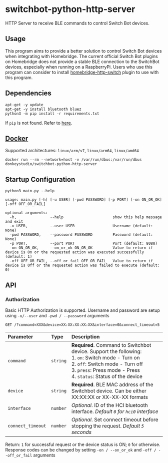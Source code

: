 # switchbot-python-http-server
HTTP Server to receive BLE commands to control Switch Bot devices.

## Usage
This program aims to provide a better solution to control Switch Bot devices when integrating with Homebridge. The current official Switch Bot plugins on Homebridge does not provide a stable BLE connection to the SwitchBot devices, especially when running on a RaspberryPi. Users who use this program can consider to install [homebridge-http-switch](https://github.com/Supereg/homebridge-http-switch) plugin to use with this program.

## Dependencies
```
apt-get -y update
apt-get -y install bluetooth bluez
python3 -m pip install -r requirements.txt
```
If `pip` is not found. Refer to [here](https://pip.pypa.io/en/stable/installation/).

## [Docker](https://hub.docker.com/r/donkeystudio/switchbot-python-http-server)
Supported architectures: `linux/arm/v7`, `linux/arm64`, `linux/amd64`
```
docker run --rm --network=host -v /var/run/dbus:/var/run/dbus donkeystudio/switchbot-python-http-server 
```

## Startup Configuration
```
python3 main.py --help
```

```
usage: main.py [-h] [-u USER] [-pwd PASSWORD] [-p PORT] [-on ON_OR_OK] [-off OFF_OR_FAIL]

optional arguments:
  -h,               --help                      show this help message and exit
  -u USER,          --user USER                 Username (default: None)
  -pwd PASSWORD,    --password PASSWORD         Password (default: None)
  -p PORT,          --port PORT                 Port (default: 8080)
  -on ON_OR_OK,     --on_or_ok ON_OR_OK         Value to return if device is On or the requested action was executed successfully (default: 1)
  -off OFF_OR_FAIL, --off_or_fail OFF_OR_FAIL   Value to return if device is Off or the requested action was failed to execute (default: 0)
```
## API
### Authorization
Basic HTTP Authorization is supported. Username and password are setup using `-u/--user` and `-pwd / --password` arguments

```http
GET /?command=XXX&device=XX:XX:XX:XX:XX&interface=0&connect_timeout=5
```

| Parameter | Type | Description |
| :--- | :--- | :--- |
| `command` | `string` | **Required**. Command to Switchbot device. Support the following: <br/>1. `on`: Switch mode - Turn on <br/>2. `off`: Switch mode - Turn off<br/>3. `press`: Press mode - Press<br/>4. `status`: Status of the device |
| `device` | `string` | **Required**. BLE MAC address of the Switchbot device. Can be either XX:XX:XX or XX-XX-XX formats |
| `interface` | `number` | _Optional_. ID of the HCI bluetooth interface. _Default `0` for `hci0` interface_ |
| `connect_timeout` | `number` | _Optional_. Set connect timeout before stopping the request. _Default `5` seconds_ |

Return: `1` for successful request or the device status is ON; `0` for otherwise. Response codes can be changed by setting `-on / --on_or_ok` and `-off / --off_or_fail` arguments
